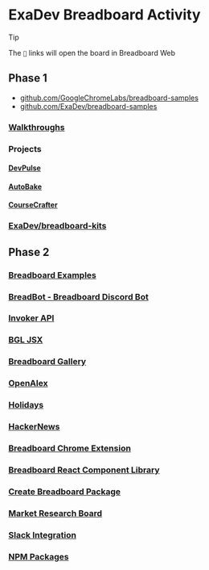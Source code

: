 # ExaDev Breadboard Activity

> [!TIP]
> The `🔗` links will open the board in Breadboard Web

## Phase 1

- [github.com/GoogleChromeLabs/breadboard-samples](https://github.com/GoogleChromeLabs/breadboard-samples)
- [github.com/ExaDev/breadboard-samples](https://github.com/ExaDev/breadboard-samples)

### [Walkthroughs](Phases/Phase%201/Walkthroughs.md)

### Projects

#### [DevPulse](Phases/Phase%201/Projects/DevPulse.md)

#### [AutoBake](Phases/Phase%201/Projects/AutoBake.md)

#### [CourseCrafter](Phases/Phase%201/Projects/CourseCrafter.md)

### [ExaDev/breadboard-kits](https://github.com/ExaDev/breadboard-kits)

## Phase 2

### [Breadboard Examples](Phases/Phase%202/Breadboard%20Examples.md)

### [BreadBot - Breadboard Discord Bot](Phases/Phase%202/BreadBot%20-%20Breadboard%20Discord%20Bot.md)

### [Invoker API](Phases/Phase%202/Invoker%20API.md)

### [BGL JSX](Phases/Phase%202/BGL%20JSX.md)

### [Breadboard Gallery](Phases/Phase%202/Breadboard%20Gallery.md)

### [OpenAlex](Phases/Phase%202/OpenAlex.md)

### [Holidays](Phases/Phase%202/Holidays.md)

### [HackerNews](Phases/Phase%202/HackerNews.md)

### [Breadboard Chrome Extension](Phases/Phase%202/Breadboard%20Chrome%20Extension.md)

### [Breadboard React Component Library](Phases/Phase%202/Breadboard%20React%20Component%20Library.md)

### [Create Breadboard Package](Phases/Phase%202/Create%20Breadboard%20Package.md)

### [Market Research Board](Phases/Phase%202/Market%20Research%20Board.md)

### [Slack Integration](Phases/Phase%202/Slack%20Integration.md)

### [NPM Packages](Phases/Phase%202/NPM%20Packages.md)
